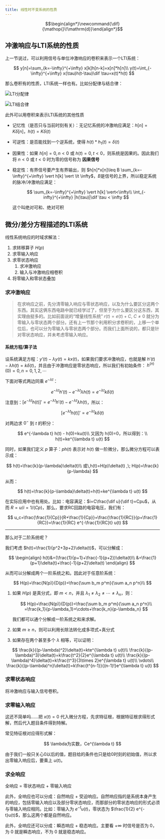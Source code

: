```yaml
---
title: 线性时不变系统的性质
---
```


<!--more-->
$$\begin{align*}\newcommand{\dif}{\mathop{}\!\mathrm{d}}\end{align*}$$

## 冲激响应与LTI系统的性质

上一节说过，可以利用信号与单位冲激响应的卷积来表示一个LTI系统：

$$
y[n]=\sum_{k=-\infty}^{+\infty} x[k]h[n-k]=x[n]*h[n]\\
y(t)=\int_{-\infty}^{+\infty} x(\tau)h(t-\tau)\dif \tau=x(t)*h(t)
$$

那么卷积有的性质，LTI系统一样也有。比如分配律与结合律：

<!--![LTI分配律](/assets/images/LTI分配律.PNG)-->
![LTI分配律](https://i.loli.net/2020/07/24/2X6k7YwvG3ojyq8.png)
<!--![LTI结合律](/assets/images/LTI结合律.PNG)-->
![LTI结合律](/assets/images/LTI结合律_c8irjyyw2.PNG)

此外可以用卷积来表示LTI系统的其他性质

* 记忆性（是否只与当前时刻有关）：无记忆系统的冲激响应满足：$h[n]=K\delta[n]$，$h(t)=K\delta(t)$
* 可逆性：是否能找到一个逆系统，使得 $h(t)*h_1(t)=\delta(t)$
* 因果性：如果 $h[n]=0,n<0$ 或 $h(t)=0,t<0$，则系统是因果的。因此我们将 $n<0$ 或 $t<0$ 时为零的信号称为 **因果信号**
* 稳定性：有界信号要产生有界输出，则 $h[n]*x[n]\leq B \sum_{k=-\infty}^{+\infty} \vert h[k] \vert \lt \infty$，$B$是信号的上界，所以稳定系统的脉冲/冲激响应满足：

   $$
   \sum_{k=-\infty}^{+\infty} \vert h[k] \vert<\infty\\
   \int_{-infty}^{+\infty} |h(\tau)|\dif \tau < \infty
   $$

   这个叫绝对可和、绝对可积


## 微分/差分方程描述的LTI系统

线性系统响应的时域求解法：

1. 求转移算子 $H(p)$
2. 求零输入响应
3. 求零状态响应
   1. 求冲激响应
   2. 输入与冲激响应相卷积
4. 将零输入和零状态叠加

### 求冲激响应

> 在求响应之前，先分清零输入响应与零状态响应，以及为什么要区分这两个东西。其实这俩东西电路中就已经学过了，但至于为什么要区分这东西，其实理由挺多的。比如前面说的“增量线性系统” $r(t)=e(t)+C$, $C\neq 0$ 就分为零输入与零状态两个部分。还有上一节那个利用积分求卷积的，上移一个单位后，也可以分为零输入与零状态两个部分。而我们上面所说的，都只是针对零状态响应，并未考虑零输入响应。

#### 系统方程/算子法

设系统满足方程：$y'(t)-\lambda y(t) = kx(t)$，如果我们要求冲激响应，也就是解 $h'(t)-\lambda h(t) = k\delta(t)$，并且由于冲激响应是零状态响应，所以我们有初始条件： $h^{(n)}(0)=0,n=0,1,2,\cdots$

下面对等式两边同乘 $e^{-\lambda t}$：

$$
e^{-\lambda t} h'(t)-e^{-\lambda t} \lambda h(t) = e^{-\lambda t} k\delta(t)
$$

注意到：$[e^{-\lambda t} h(t)]'=e^{-\lambda t} h'(t)-e^{-\lambda t} \lambda h(t)$，所以：

$$
[e^{-\lambda t} h(t)]'= e^{-\lambda t} k\delta(t)
$$

对两边求 $0^-$ 到 $t$ 的积分：

$$
e^{-\lambda t} h(t) - h(0)=ku(t)\\
又因为 h(0)=0，所以得到：\\
h(t)=ke^{\lambda t} u(t)
$$

同时，如果我们定义 $p$ 算子：$ph(t)$ 表示对 $h(t)$ 做一阶微分，那么微分方程可以表示成：

$$
h(t)=\frac{k}{p-\lambda}\delta(t)\\
或\,h(t)=H(p)\delta(t) ,\; H(p)=\frac{k}{p-\lambda}
$$

从而：

$$
h(t)=\frac{k}{p-\lambda}\delta(t)=h(t)=ke^{\lambda t} u(t)
$$

在实际应用中也有用处。比如：电容满足：$i=C\frac{\dif u}{\dif t}=Cpu$，从而 $R=u/i=1/(Cp)$，那么，要求RC回路的电容电压，我们有：

$$
u_c=\frac{\frac{1}{Cp}}{R+\frac{1}{Cp}}=\frac{\frac{1}{RC}}{p+\frac{1}{RC}}=\frac{1}{RC} e^{-\frac{1}{RC}t} u(t)
$$

---

那么对于二阶系统呢？

我们考虑 $h(t)=\frac{1}{p^2+3p+2}\delta(t)$，可以分解成：

$$
\begin{align}
h(t)&=(\frac{1}{p+1}+\frac{-1}{p+2})\delta(t)\\
&=\frac{1}{p+1}\delta(t)+\frac{-1}{p+2}\delta(t)
\end{align}
$$

从而可以分解成两个一阶系统之和。因此对于任意阶系统：

$$
H(p)=\frac{N(p)}{D(p)}=\frac{\sum b_m p^m}{\sum a_n p^n}\\
$$

1. 如果 $H(p)$ 是真分式，即 $m\lt n$，并且 $\lambda_1 \neq \lambda_2 \neq \cdots \neq \lambda_n$，则：
   
   $$
   H(p)=\frac{N(p)}{D(p)}=\frac{\sum b_m p^m}{\sum a_n p^n}\\
   =\frac{k_1}{p-\lambda_1}+\cdots+\frac{k_n}{p-\lambda_n}
   $$
   
   我们都可以通个分解成一阶系统之和来求解。
2. 如果 $m\geq n$，则可以利用长除法转化成多项式+真分式
3. 如果存在两个甚至多个 $\lambda$ 相等，可以证明：

$$
\frac{k}{(p-\lambda)^2}\delta(t)=kte^{\lambda t} u(t)\\
\frac{k}{(p-\lambda)^3}\delta(t)=k\frac{t^2}{2}e^{\lambda t} u(t)\\
\frac{k}{(p-\lambda)^4}\delta(t)=k\frac{t^3}{3\times 2}e^{\lambda t} u(t)\\
\vdots\\
\frac{k}{(p-\lambda)^n}\delta(t)=k\frac{t^{n-1}}{(n-1)!}e^{\lambda t} u(t)
$$

### 求零状态响应

将冲激响应与输入信号卷积。

### 求零输入响应

这还不简单吗……把 $x(t)=0$ 代入微分方程，先求特征根，根据特征根求得形式解，然后代入题目条件得到特解。

常见特征根对应得形式解：

$$
\lambda为实数，Ce^{\lambda t}
$$

由于我们一般只关心0以后的值，题目给的条件也只是给0时刻的初始值，所以求出零输入响应后，要乘上 $u(t)$。

### 求全响应

全响应 = 零状态响应 + 零输入响应

此外，全响应也可以分成：自然响应 + 受迫响应。自然响应指的是系统本身产生的响应，包括零输入响应以及部分零状态响应，而那部分的零状态响应的形式必须与零输入响应相同。比如：零输入为 $e^{-t}u(t)$，零状态为 $\frac{1}{2} e^{-t}u(t)$，那么这两个都是自然响应。

此外，全响应还可以分成：瞬态响应 + 稳态响应。主要看 $+\infty$ 时信号是否为 0，为 0 就是瞬态响应，不为 0 就是稳态响应。